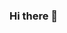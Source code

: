 ### Hi there 👋

<!--

- 🔭 I’m currently working on becoming a Front End Developer, perhaps the biggest and bestest of them all
- 🌱 I’m currently learning Front End Development on Medieinstitutet
- 💬 Ask me about anything :)
- 📫 How to reach me: DM!

-->
